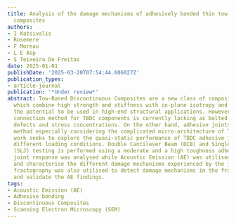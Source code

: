 ```yaml
---
title: Analysis of the damage mechanisms of adhesively bonded thin tow-based discontinuous
  composites
authors:
- I Katsivalis
- Rosemere
- F Moreau
- L E Asp
- S Teixeira De Freitas
date: 2025-01-01
publishDate: '2025-03-20T07:54:44.606027Z'
publication_types:
- article-journal
publication: '*Under review*'
abstract: Tow-Based Discontinuous Composites are a new class of composite materials
  which combine high strength and stiffness with in-plane isotropy and therefore have
  the potential to be used in high-end structural applications. However, an efficient
  connection method for TBDC components is currently lacking as bolted joints introduce
  defects and stress concentrations. On the other hand, adhesive joints are an unproven
  method especially considering the complicated micro-architecture of TBDCs. This
  work seeks to explore the quasi-static performance of TBDC adhesive joints under
  different loading conditions. Double Cantilever Beam (DCB) and Single Lap Joint
  (SLJ) testing is performed using a moderate and a high toughness adhesive. The global
  joint response was analysed while Acoustic Emission (AE) was utilised to identify
  and characterise the different damage mechanisms experienced by the joints. Finally,
  fractography was also utilised to detect damage mechanisms in the fracture surfaces
  and validate the AE findings.
tags:
- Acoustic Emission (AE)
- Adhesive bonding
- Discontinuous Composites
- Scanning Electron Microscopy (SEM)
---
```

